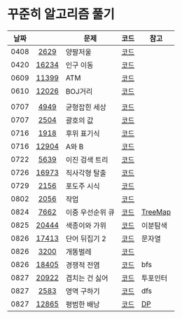 # 꾸준히 알고리즘 풀기

| 날짜 |                                                | 문제             | 코드                        | 참고                       |
| ---- | :--------------------------------------------: | ---------------- | --------------------------- | -------------------------- |
| 0408 |  [2629](https://www.acmicpc.net/problem/2629)  | 양팔저울         | [코드](code/Main2629.java)  |                            |
| 0420 | [16234](https://www.acmicpc.net/problem/16234) | 인구 이동        | [코드](code/Main16234.java) |
| 0609 | [11399](https://www.acmicpc.net/problem/11399) | ATM              | [코드](code/Main11399.java) |
| 0610 | [12026](https://www.acmicpc.net/problem/12026) | BOJ거리          | [코드](code/Main12026.java) |
|      |                                                |                  |
| 0707 |  [4949](https://www.acmicpc.net/problem/4949)  | 균형잡힌 세상    | [코드](code/Main4949.java)  |
| 0707 |  [2504](https://www.acmicpc.net/problem/2504)  | 괄호의 값        | [코드](code/Main2504.java)  |
| 0716 |  [1918](https://www.acmicpc.net/problem/1918)  | 후위 표기식      | [코드](code/Main1918.java)  |
| 0716 | [12904](https://www.acmicpc.net/problem/12904) | A와 B            | [코드](code/Main12904.java) |
| 0722 |  [5639](https://www.acmicpc.net/problem/5639)  | 이진 검색 트리   | [코드](code/Main5639.java)  |
| 0726 | [16973](https://www.acmicpc.net/problem/16973) | 직사각형 탈출    | [코드](code/Main16973.java) |
| 0729 |  [2156](https://www.acmicpc.net/problem/2156)  | 포도주 시식      | [코드](code/Main2156.java)  |
| 0802 |  [2056](https://www.acmicpc.net/problem/2056)  | 작업             | [코드](code/Main2056.java)  |
| 0824 |  [7662](https://www.acmicpc.net/problem/7662)  | 이중 우선순위 큐 | [코드](code/Main7662.java)  | [TreeMap](memo/treemap.md) |
| 0825 | [20444](https://www.acmicpc.net/problem/20444) | 색종이와 가위    | [코드](code/Main20444.java) | 이분탐색                   |
| 0826 | [17413](https://www.acmicpc.net/problem/17413) | 단어 뒤집기 2    | [코드](code/Main17413.java) | 문자열                     |
| 0826 |  [3200](https://www.acmicpc.net/problem/3020)  | 개똥벌레         | [코드](code/Main3020.java)  |                            |
| 0826 | [18405](https://www.acmicpc.net/problem/18405) | 경쟁적 전염      | [코드](code/Main18405.java) | bfs                        |
| 0827 | [20922](https://www.acmicpc.net/problem/20922) | 겹치는 건 싫어   | [코드](code/Main20922.java) | 투포인터                   |
| 0827 |  [2583](https://www.acmicpc.net/problem/2583)  | 영역 구하기      | [코드](code/Main2583.java)  | dfs                        |
| 0827 | [12865](https://www.acmicpc.net/problem/12865) | 평범한 배낭      | [코드](code/Main12865.java) | [DP](memo/DP.md)           |

<!-- 📝 -->
